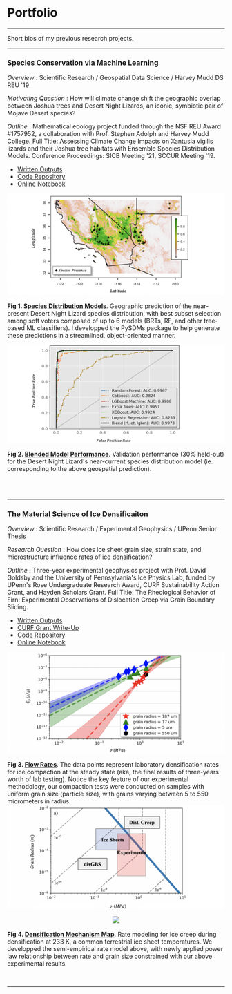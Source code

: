 # Portfolio

---

Short bios of my previous research projects. 

---

### <ins> Species Conservation via Machine Learning </ins>

*Overview* : Scientific Research / Geospatial Data Science / Harvey Mudd DS REU '19

*Motivating Question* : How will climate change shift the geographic overlap between Joshua trees and Desert Night Lizards, an iconic, symbiotic pair of Mojave Desert species?

*Outline* : Mathematical ecology project funded through the NSF REU Award #1757952, a collaboration with Prof. Stephen Adolph and Harvey Mudd College. Full Title: Assessing Climate Change Impacts on Xantusia vigilis lizards and their Joshua tree habitats with Ensemble Species Distribution Models. Conference Proceedings: SICB Meeting '21, SCCUR Meeting '19.

* <a target="_blank" rel="noopener noreferrer" href="https://drive.google.com/drive/folders/15nZUMuGLiINuhSuP6DJ6hg27YKZxeC9A?usp=sharing">Written Outputs</a>
* <a target="_blank" rel="noopener noreferrer" href="https://github.com/daniel-furman/ensemble-climate-projections">Code Repository</a>
* <a target="_blank" rel="noopener noreferrer" href="https://nbviewer.jupyter.org/github/daniel-furman/ensemble-climate-projections/blob/main/Comparing_MLs.ipynb">Online Notebook</a>

<img src="images/range.png?raw=true"/> 

**Fig 1. <ins><a target="_blank" rel="noopener noreferrer" href="https://nbviewer.jupyter.org/github/daniel-furman/ensemble-climate-projections/blob/main/Comparing_MLs.ipynb">Species Distribution Models</a></ins>**. Geographic prediction of the near-present Desert Night Lizard species distribution, with best subset selection among soft voters composed of up to 6 models (BRTs, RF, and other tree-based ML classifiers). I developped the PySDMs package to help generate these predictions in a streamlined, object-oriented manner. 

<img src="images/auc.png?raw=true"/>

**Fig 2. <ins><a target="_blank" rel="noopener noreferrer" href="https://github.com/daniel-furman/ensemble-climate-projections">Blended Model Performance</a></ins>**. Validation performance (30% held-out) for the Desert Night Lizard's near-current species distribution model (ie. corresponding to the above geospatial prediction).  

<br><br>

---

### <ins>The Material Science of Ice Densificaiton</ins>

*Overview* : Scientific Research / Experimental Geophysics / UPenn Senior Thesis

*Research Question* : How does ice sheet grain size, strain state, and microstructure influence rates of ice densification?

*Outline* : Three-year experimental geophysics project with Prof. David Goldsby and the University of Pennsylvania's Ice Physics Lab, funded by UPenn's Rose Undergraduate Research Award, CURF Sustainability Action Grant, and Hayden Scholars Grant. Full Title: The Rheological Behavior of Firn: Experimental Observations of Dislocation Creep via Grain Boundary Sliding.

* <a target="_blank" rel="noopener noreferrer" href="https://drive.google.com/drive/folders/1eDXEeZ1x04-mp7oUI9cQi2PNBXxXor5x?usp=sharing">Written Outputs</a>
* <a target="_blank" rel="noopener noreferrer" href="https://www.curf.upenn.edu/project/furman-daniel-experimental-ice-compaction">CURF Grant Write-Up</a>
* <a target="_blank" rel="noopener noreferrer" href="https://github.com/daniel-furman/Furman-and-Goldsby">Code Repository</a><br>
* <a target="_blank" rel="noopener noreferrer" href="https://nbviewer.jupyter.org/github/daniel-furman/Furman-and-Goldsby/blob/master/Firn_notebook.ipynb">Online Notebook</a>


<img src="images/exp-interv.png?raw=true"/>

**Fig 3. <ins><a target="_blank" rel="noopener noreferrer" href="https://github.com/daniel-furman/Furman-and-Goldsby/blob/master/exp_confidence_intervals.py">Flow Rates</a></ins>**. The data points represent laboratory densification rates for ice compaction at the steady state (aka, the final results of three-years worth of lab testing). Notice the key feature of our experimental methodology, our compaction tests were conducted on samples with uniform grain size (particle size), with grains varying between 5 to 550 micrometers in radius. 
<img src="images/map.png?raw=true"/>

<p align="center"><img src="https://render.githubusercontent.com/render/math?math=\frac{\dot{\rho}}{\rho_{ice}} (dens. rate) = \frac{2{\A}(1-{\rho}r)}{(1-(1-{\rho}r)^{1/n})^{n}} (\frac{2\sigma}{n})^{n} exp(\frac{-Q}{RT})d^{-p}"> </p>

**Fig 4. <ins><a target="_blank" rel="noopener noreferrer" href="https://github.com/daniel-furman/Furman-and-Goldsby/blob/master/mechanism_maps.py">Densification Mechanism Map</a></ins>**. Rate modeling for ice creep during densification at 233 K, a common terrestrial ice sheet temperatures. We developped the semi-empirical rate model above, with newly applied power law relationship between rate and grain size constrained with our above experimental results. 

<br>

---

